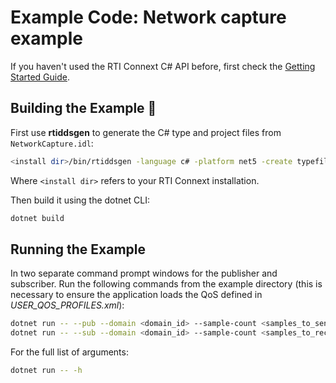 # Example Code: Network capture example

If you haven't used the RTI Connext C# API before, first check the
[Getting Started Guide](https://community.rti.com/static/documentation/connext-dds/7.0.0/doc/manuals/connext_dds_professional/getting_started_guide/index.html).

## Building the Example :wrench:

First use **rtiddsgen** to generate the C# type and project files from
`NetworkCapture.idl`:

```sh
<install dir>/bin/rtiddsgen -language c# -platform net5 -create typefiles -create makefiles NetworkCapture.idl
```

Where `<install dir>` refers to your RTI Connext installation.

Then build it using the dotnet CLI:

```sh
dotnet build
```

## Running the Example

In two separate command prompt windows for the publisher and subscriber. Run the
following commands from the example directory (this is necessary to ensure the
application loads the QoS defined in *USER_QOS_PROFILES.xml*):

```sh
dotnet run -- --pub --domain <domain_id> --sample-count <samples_to_send>
dotnet run -- --sub --domain <domain_id> --sample-count <samples_to_receive>
```

For the full list of arguments:

```sh
dotnet run -- -h
```
